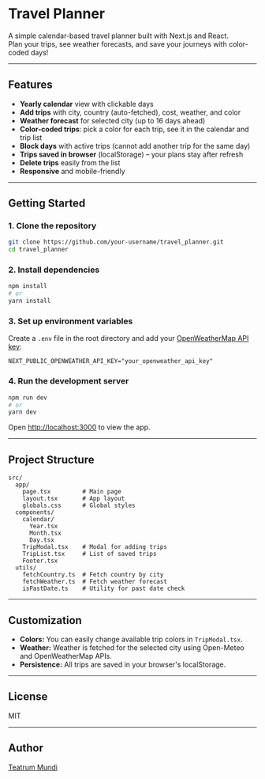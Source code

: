 # Travel Planner

A simple calendar-based travel planner built with Next.js and React.  
Plan your trips, see weather forecasts, and save your journeys with color-coded days!

---

## Features

- **Yearly calendar** view with clickable days
- **Add trips** with city, country (auto-fetched), cost, weather, and color
- **Weather forecast** for selected city (up to 16 days ahead)
- **Color-coded trips**: pick a color for each trip, see it in the calendar and trip list
- **Block days** with active trips (cannot add another trip for the same day)
- **Trips saved in browser** (localStorage) – your plans stay after refresh
- **Delete trips** easily from the list
- **Responsive** and mobile-friendly

---

## Getting Started

### 1. Clone the repository

```bash
git clone https://github.com/your-username/travel_planner.git
cd travel_planner
```

### 2. Install dependencies

```bash
npm install
# or
yarn install
```

### 3. Set up environment variables

Create a `.env` file in the root directory and add your [OpenWeatherMap API key](https://openweathermap.org/api):

```
NEXT_PUBLIC_OPENWEATHER_API_KEY="your_openweather_api_key"
```

### 4. Run the development server

```bash
npm run dev
# or
yarn dev
```

Open [http://localhost:3000](http://localhost:3000) to view the app.

---

## Project Structure

```
src/
  app/
    page.tsx         # Main page
    layout.tsx       # App layout
    globals.css      # Global styles
  components/
    calendar/
      Year.tsx
      Month.tsx
      Day.tsx
    TripModal.tsx    # Modal for adding trips
    TripList.tsx     # List of saved trips
    Footer.tsx
  utils/
    fetchCountry.ts  # Fetch country by city
    fetchWeather.ts  # Fetch weather forecast
    isPastDate.ts    # Utility for past date check
```

---

## Customization

- **Colors:** You can easily change available trip colors in `TripModal.tsx`.
- **Weather:** Weather is fetched for the selected city using Open-Meteo and OpenWeatherMap APIs.
- **Persistence:** All trips are saved in your browser's localStorage.

---

## License

MIT

---

## Author

[Teatrum Mundi](https://github.com/TeatrumMundi)
